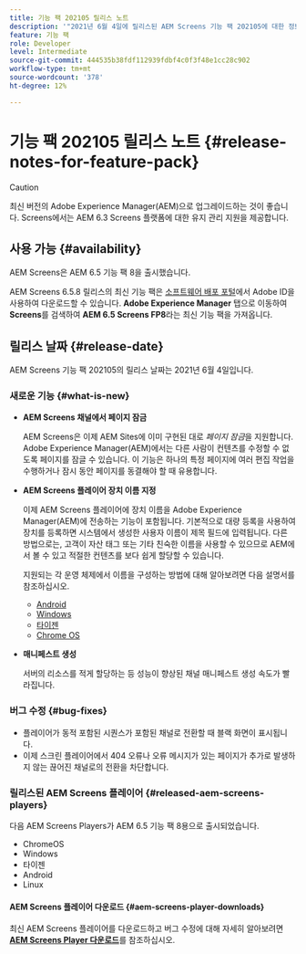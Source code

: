 ```yaml
---
title: 기능 팩 202105 릴리스 노트
description: '"2021년 6월 4일에 릴리스된 AEM Screens 기능 팩 202105에 대한 정보를 보려면 이 페이지를 따르십시오."'
feature: 기능 팩
role: Developer
level: Intermediate
source-git-commit: 444535b38fdf112939fdbf4c0f3f48e1cc28c902
workflow-type: tm+mt
source-wordcount: '378'
ht-degree: 12%

---
```


# 기능 팩 202105 릴리스 노트 {#release-notes-for-feature-pack}

>[!CAUTION]
>최신 버전의 Adobe Experience Manager(AEM)으로 업그레이드하는 것이 좋습니다. Screens에서는 AEM 6.3 Screens 플랫폼에 대한 유지 관리 지원을 제공합니다.

## 사용 가능 {#availability}

AEM Screens은 AEM 6.5 기능 팩 8을 출시했습니다.

AEM Screens 6.5.8 릴리스의 최신 기능 팩은 [소프트웨어 배포 포털](https://experience.adobe.com/#/downloads/content/software-distribution/en/aem.html)에서 Adobe ID을 사용하여 다운로드할 수 있습니다. **Adobe Experience Manager** 탭으로 이동하여 **Screens**&#x200B;를 검색하여 **AEM 6.5 Screens FP8**&#x200B;라는 최신 기능 팩을 가져옵니다.

## 릴리스 날짜 {#release-date}

AEM Screens 기능 팩 202105의 릴리스 날짜는 2021년 6월 4일입니다.

### 새로운 기능 {#what-is-new}

* **AEM Screens 채널에서 페이지 잠금**

   AEM Screens은 이제 AEM Sites에 이미 구현된 대로 *페이지 잠금*&#x200B;을 지원합니다. Adobe Experience Manager(AEM)에서는 다른 사람이 컨텐츠를 수정할 수 없도록 페이지를 잠글 수 있습니다. 이 기능은 하나의 특정 페이지에 여러 편집 작업을 수행하거나 잠시 동안 페이지를 동결해야 할 때 유용합니다.

* **AEM Screens 플레이어 장치 이름 지정**

   이제 AEM Screens 플레이어에 장치 이름을 Adobe Experience Manager(AEM)에 전송하는 기능이 포함됩니다.
기본적으로 대량 등록을 사용하여 장치를 등록하면 시스템에서 생성한 사용자 이름이 제목 필드에 입력됩니다. 다른 방법으로는, 고객이 자산 태그 또는 기타 친숙한 이름을 사용할 수 있으므로 AEM에서 볼 수 있고 적절한 컨텐츠를 보다 쉽게 할당할 수 있습니다.

   지원되는 각 운영 체제에서 이름을 구성하는 방법에 대해 알아보려면 다음 설명서를 참조하십시오.

   * [Android](/help/user-guide/implementing-android-player.md#name-android)
   * [Windows](/help/user-guide/implementing-windows-player.md#name-windows)
   * [타이젠](/help/user-guide/tizen-player.md#name-tizen)
   * [Chrome OS](/help/user-guide/implementing-chrome-os-player.md#name-chrome)

* **매니페스트 생성**

   서버의 리소스를 적게 할당하는 등 성능이 향상된 채널 매니페스트 생성 속도가 빨라집니다.

### 버그 수정 {#bug-fixes}

* 플레이어가 동적 포함된 시퀀스가 포함된 채널로 전환할 때 블랙 화면이 표시됩니다.
* 이제 스크린 플레이어에서 404 오류나 오류 메시지가 있는 페이지가 추가로 발생하지 않는 끊어진 채널로의 전환을 차단합니다.

### 릴리스된 AEM Screens 플레이어 {#released-aem-screens-players}

다음 AEM Screens Players가 AEM 6.5 기능 팩 8용으로 출시되었습니다.

* ChromeOS
* Windows
* 타이젠
* Android
* Linux

#### AEM Screens 플레이어 다운로드 {#aem-screens-player-downloads}

최신 AEM Screens 플레이어를 다운로드하고 버그 수정에 대해 자세히 알아보려면 **[AEM Screens Player 다운로드](https://download.macromedia.com/screens/index.html)**&#x200B;를 참조하십시오.
